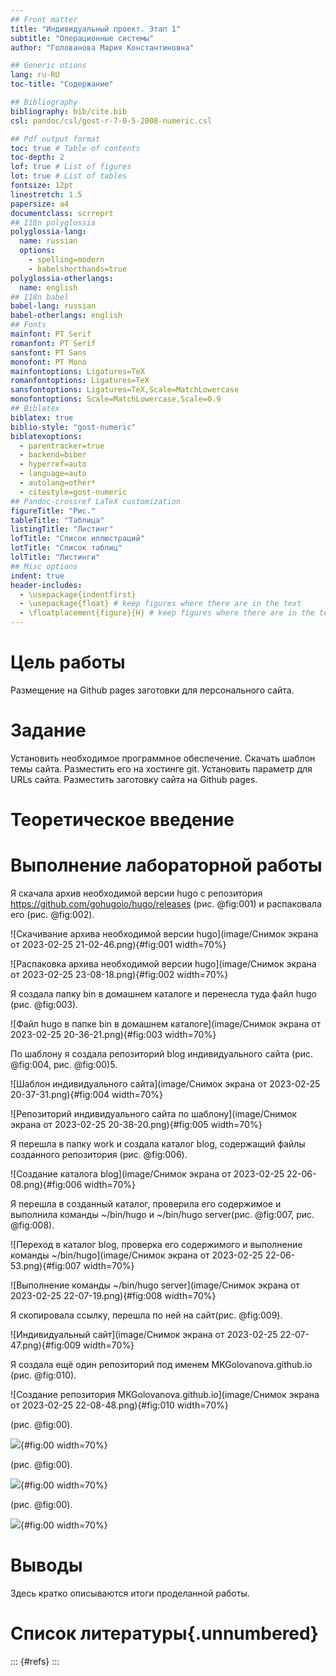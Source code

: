 ```yaml
---
## Front matter
title: "Индивидуальный проект. Этап 1"
subtitle: "Операционные системы"
author: "Голованова Мария Константиновна"

## Generic otions
lang: ru-RU
toc-title: "Содержание"

## Bibliography
bibliography: bib/cite.bib
csl: pandoc/csl/gost-r-7-0-5-2008-numeric.csl

## Pdf output format
toc: true # Table of contents
toc-depth: 2
lof: true # List of figures
lot: true # List of tables
fontsize: 12pt
linestretch: 1.5
papersize: a4
documentclass: scrreprt
## I18n polyglossia
polyglossia-lang:
  name: russian
  options:
	- spelling=modern
	- babelshorthands=true
polyglossia-otherlangs:
  name: english
## I18n babel
babel-lang: russian
babel-otherlangs: english
## Fonts
mainfont: PT Serif
romanfont: PT Serif
sansfont: PT Sans
monofont: PT Mono
mainfontoptions: Ligatures=TeX
romanfontoptions: Ligatures=TeX
sansfontoptions: Ligatures=TeX,Scale=MatchLowercase
monofontoptions: Scale=MatchLowercase,Scale=0.9
## Biblatex
biblatex: true
biblio-style: "gost-numeric"
biblatexoptions:
  - parentracker=true
  - backend=biber
  - hyperref=auto
  - language=auto
  - autolang=other*
  - citestyle=gost-numeric
## Pandoc-crossref LaTeX customization
figureTitle: "Рис."
tableTitle: "Таблица"
listingTitle: "Листинг"
lofTitle: "Список иллюстраций"
lotTitle: "Список таблиц"
lolTitle: "Листинги"
## Misc options
indent: true
header-includes:
  - \usepackage{indentfirst}
  - \usepackage{float} # keep figures where there are in the text
  - \floatplacement{figure}{H} # keep figures where there are in the text
---
```


# Цель работы

Размещение на Github pages заготовки для персонального сайта.

# Задание

Установить необходимое программное обеспечение.
Скачать шаблон темы сайта.
Разместить его на хостинге git.
Установить параметр для URLs сайта.
Разместить заготовку сайта на Github pages.

# Теоретическое введение



# Выполнение лабораторной работы

Я скачала архив необходимой версии hugo с репозитория https://github.com/gohugoio/hugo/releases (рис. @fig:001) и распаковала его (рис. @fig:002).

![Скачивание архива необходимой версии hugo](image/Снимок экрана от 2023-02-25 21-02-46.png){#fig:001 width=70%}

![Распаковка архива необходимой версии hugo](image/Снимок экрана от 2023-02-25 23-08-18.png){#fig:002 width=70%}

Я создала папку bin в домашнем каталоге и перенесла туда файл hugo (рис. @fig:003).

![Файл hugo в папке bin в домашнем каталоге](image/Снимок экрана от 2023-02-25 20-36-21.png){#fig:003 width=70%}

По шаблону я создала репозиторий blog индивидуального сайта (рис. @fig:004, рис. @fig:00)5. 

![Шаблон индивидуального сайта](image/Снимок экрана от 2023-02-25 20-37-31.png){#fig:004 width=70%}

![Репозиторий индивидуального сайта по шаблону](image/Снимок экрана от 2023-02-25 20-38-20.png){#fig:005 width=70%}

 Я перешла в папку work и создала каталог blog, содержащий файлы созданного репозитория (рис. @fig:006).

![Создание каталога blog](image/Снимок экрана от 2023-02-25 22-06-08.png){#fig:006 width=70%}

 Я перешла в созданный каталог, проверила его содержимое и выполнила команды ~/bin/hugo и ~/bin/hugo server(рис. @fig:007, рис. @fig:008).

![Переход в каталог blog, проверка его содержимого и выполнение команды ~/bin/hugo](image/Снимок экрана от 2023-02-25 22-06-53.png){#fig:007 width=70%}

![Выполнение команды ~/bin/hugo server](image/Снимок экрана от 2023-02-25 22-07-19.png){#fig:008 width=70%}

 Я скопировала ссылку, перешла по ней на сайт(рис. @fig:009).

![Индивидуальный сайт](image/Снимок экрана от 2023-02-25 22-07-47.png){#fig:009 width=70%}

Я создала ещё один репозиторий под именем MKGolovanova.github.io (рис. @fig:010).

![Создание репозитория MKGolovanova.github.io](image/Снимок экрана от 2023-02-25 22-08-48.png){#fig:010 width=70%}

(рис. @fig:00).

![](image/){#fig:00 width=70%}

(рис. @fig:00).

![](image/){#fig:00 width=70%}

(рис. @fig:00).

![](image/){#fig:00 width=70%}


# Выводы

Здесь кратко описываются итоги проделанной работы.

# Список литературы{.unnumbered}

::: {#refs}
:::
